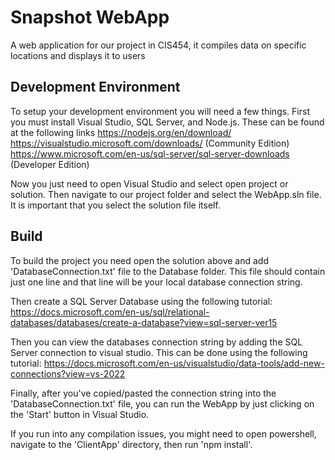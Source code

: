 # Snapshot WebApp
A web application for our project in CIS454, it compiles data on specific locations and displays it to users

## Development Environment
To setup your development environment you will need a few things. First you must install Visual Studio, SQL Server, and Node.js. These can be found at the following links
https://nodejs.org/en/download/
https://visualstudio.microsoft.com/downloads/ (Community Edition)
https://www.microsoft.com/en-us/sql-server/sql-server-downloads (Developer Edition)

Now you just need to open Visual Studio and select open project or solution. Then navigate to our project folder and select the WebApp.sln file. It is important that you select the solution file itself.

## Build
To build the project you need open the solution above and add 'DatabaseConnection.txt' file to the Database folder. This file should contain just one line and that line will be your local database connection string.

Then create a SQL Server Database using the following tutorial:
https://docs.microsoft.com/en-us/sql/relational-databases/databases/create-a-database?view=sql-server-ver15

Then you can view the databases connection string by adding the SQL Server connection to visual studio. This can be done using the following tutorial:
https://docs.microsoft.com/en-us/visualstudio/data-tools/add-new-connections?view=vs-2022

Finally, after you've copied/pasted the connection string into the 'DatabaseConnection.txt' file, you can run the WebApp by just clicking on the 'Start' button in Visual Studio.

If you run into any compilation issues, you might need to open powershell, navigate to the 'ClientApp' directory, then run 'npm install'.
